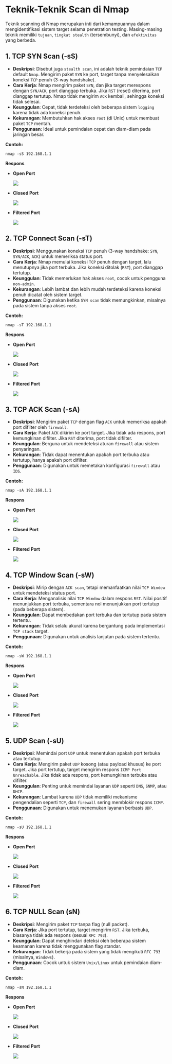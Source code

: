 # Teknik-Teknik Scan di Nmap

Teknik scanning di Nmap merupakan inti dari kemampuannya dalam mengidentifikasi sistem target selama penetration testing. Masing-masing teknik memiliki `tujuan`, `tingkat stealth` (tersembunyi), dan `efektivitas` yang berbeda.

## 1. TCP SYN Scan (-sS)
- **Deskripsi**: Disebut juga `stealth scan`, ini adalah teknik pemindaian `TCP` default `Nmap`. Mengirim paket `SYN` ke port, target tanpa menyelesaikan koneksi `TCP` penuh (3-way handshake).
- **Cara Kerja**: Nmap mengirim paket `SYN`, dan jika target merespons dengan `SYN/ACK`, port dianggap terbuka. Jika `RST` (reset) diterima, port dianggap tertutup. Nmap tidak mengirim `ACK` kembali, sehingga koneksi tidak selesai.
- **Keunggulan**: Cepat, tidak terdeteksi oleh beberapa sistem `logging` karena tidak ada koneksi penuh.
- **Kekurangan**: Membutuhkan hak akses `root` (di Unix) untuk membuat paket `TCP` mentah.
- **Penggunaan**: Ideal untuk pemindaian cepat dan diam-diam pada jaringan besar.

**Contoh:**

```
nmap -sS 192.168.1.1
```

**Respons**
- **Open Port**

  ![](https://github.com/fixploit03/Belajar-Nmap/blob/main/img/TCP%20SYN%20Scan%20(Open).png)

- **Closed Port**

  ![](https://github.com/fixploit03/Belajar-Nmap/blob/main/img/TCP%20SYN%20Scan%20(Closed).png)

- **Filtered Port**

  ![](https://github.com/fixploit03/Belajar-Nmap/blob/main/img/TCP%20SYN%20Scan%20(Filtered).png)
  
## 2. TCP Connect Scan (-sT)
- **Deskripsi**: Menggunakan koneksi `TCP` penuh (3-way handshake: `SYN`, `SYN/ACK`, `ACK`) untuk memeriksa status port.
- **Cara Kerja**: Nmap memulai koneksi `TCP` penuh dengan target, lalu menutupnya jika port terbuka. Jika koneksi ditolak (`RST`), port dianggap tertutup.
- **Keunggulan**: Tidak memerlukan hak akses `root`, cocok untuk pengguna `non-admin`.
- **Kekurangan**: Lebih lambat dan lebih mudah terdeteksi karena koneksi penuh dicatat oleh sistem target.
- **Penggunaan**: Digunakan ketika `SYN scan` tidak memungkinkan, misalnya pada sistem tanpa akses `root`.

**Contoh:**

```
nmap -sT 192.168.1.1
```

**Respons**
- **Open Port**

  ![](https://github.com/fixploit03/Belajar-Nmap/blob/main/img/TCP%20Connect%20Scan%20(Open).png)

- **Closed Port**

  ![](https://github.com/fixploit03/Belajar-Nmap/blob/main/img/TCP%20Connect%20Scan%20(Closed).png)

- **Filtered Port**

  ![](https://github.com/fixploit03/Belajar-Nmap/blob/main/img/TCP%20Connect%20Scan%20(Filtered).png)


## 3. TCP ACK Scan (-sA)

- **Deskripsi**: Mengirim paket `TCP` dengan flag `ACK` untuk memeriksa apakah port difilter oleh `firewall`.
- **Cara Kerja**: Paket `ACK` dikirim ke port target. Jika tidak ada respons, port kemungkinan difilter. Jika `RST` diterima, port tidak difilter.
- **Keunggulan**: Berguna untuk mendeteksi aturan `firewall` atau sistem penyaringan.
- **Kekurangan**: Tidak dapat menentukan apakah port terbuka atau tertutup, hanya apakah port difilter.
- **Penggunaan**: Digunakan untuk memetakan konfigurasi `firewall` atau `IDS`.

**Contoh:**

```
nmap -sA 192.168.1.1
```

**Respons**
- **Open Port**

  ![](https://github.com/fixploit03/Belajar-Nmap/blob/main/img/TCP%20ACK%20Scan%20(Open).png)

- **Closed Port**

  ![](https://github.com/fixploit03/Belajar-Nmap/blob/main/img/TCP%20ACK%20Scan%20(Closed).png)

- **Filtered Port**

  ![](https://github.com/fixploit03/Belajar-Nmap/blob/main/img/TCP%20ACK%20Scan%20(Filtered).png)

## 4. TCP Window Scan (-sW)

- **Deskripsi**: Mirip dengan `ACK scan`, tetapi memanfaatkan nilai `TCP Window` untuk mendeteksi status port.
- **Cara Kerja**: Menganalisis nilai `TCP Window` dalam respons `RST`. Nilai positif menunjukkan port terbuka, sementara nol menunjukkan port tertutup (pada beberapa sistem).
- **Keunggulan**: Dapat membedakan port terbuka dan tertutup pada sistem tertentu.
- **Kekurangan**: Tidak selalu akurat karena bergantung pada implementasi `TCP stack` target.
- **Penggunaan**: Digunakan untuk analisis lanjutan pada sistem tertentu.

**Contoh:**

```
nmap -sW 192.168.1.1
```

**Respons**
- **Open Port**

  ![](https://github.com/fixploit03/Belajar-Nmap/blob/main/img/TCP%20Window%20Scan%20(Open).png)

- **Closed Port**

  ![](https://github.com/fixploit03/Belajar-Nmap/blob/main/img/TCP%20Window%20Scan%20(Closed).png)

- **Filtered Port**

  ![](https://github.com/fixploit03/Belajar-Nmap/blob/main/img/TCP%20ACK%20Scan%20(Filtered).png)

## 5. UDP Scan (-sU)
- **Deskripsi**: Memindai port `UDP` untuk menentukan apakah port terbuka atau tertutup.
- **Cara Kerja**: Mengirim paket `UDP` kosong (atau payload khusus) ke port target. Jika port tertutup, target mengirim respons `ICMP Port Unreachable`. Jika tidak ada respons, port kemungkinan terbuka atau difilter.
- **Keunggulan**: Penting untuk memindai layanan `UDP` seperti `DNS`, `SNMP`, atau `DHCP`.
- **Kekurangan**: Lambat karena `UDP` tidak memiliki mekanisme pengendalian seperti `TCP`, dan `firewall` sering memblokir respons `ICMP`.
- **Penggunaan**: Digunakan untuk menemukan layanan berbasis `UDP`.

**Contoh:**

```
nmap -sU 192.168.1.1
```

**Respons**
- **Open Port**

  ![](https://github.com/fixploit03/Belajar-Nmap/blob/main/img/UDP%20Scan%20(Open).png)

- **Closed Port**

  ![](https://github.com/fixploit03/Belajar-Nmap/blob/main/img/UDP%20Scan%20(Closed).png)

- **Filtered Port**

  ![](https://github.com/fixploit03/Belajar-Nmap/blob/main/img/UDP%20Scan%20(Filtered).png)

## 6. TCP NULL Scan (sN)
- **Deskripsi**: Mengirim paket `TCP` tanpa flag (null packet).
- **Cara Kerja**: Jika port tertutup, target mengirim `RST`. Jika terbuka, biasanya tidak ada respons (sesuai `RFC 793`).
- **Keunggulan**: Dapat menghindari deteksi oleh beberapa sistem keamanan karena tidak menggunakan flag standar.
- **Kekurangan**: Tidak bekerja pada sistem yang tidak mengikuti `RFC 793` (misalnya, `Windows`).
- **Penggunaan**: Cocok untuk sistem `Unix/Linux` untuk pemindaian diam-diam.

**Contoh:**

```
nmap -sN 192.168.1.1
```


**Respons**
- **Open Port**

  ![](https://github.com/fixploit03/Belajar-Nmap/blob/main/img/UDP%20Scan%20(Open).png)

- **Closed Port**

  ![](https://github.com/fixploit03/Belajar-Nmap/blob/main/img/UDP%20Scan%20(Closed).png)

- **Filtered Port**

  ![](https://github.com/fixploit03/Belajar-Nmap/blob/main/img/UDP%20Scan%20(Filtered).png)
